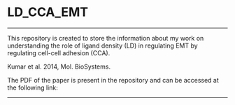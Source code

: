 # LD_CCA_EMT

***********************************
This repository is created to store the information about my work on understanding the role of ligand density (LD) in regulating EMT by regulating cell-cell adhesion (CCA).                 

Kumar et al. 2014, Mol. BioSystems.

The PDF of the paper is present in the repository and can be accessed at the following link:


**********************************

